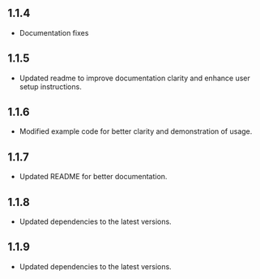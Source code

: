 ## 1.1.4

- Documentation fixes

## 1.1.5

- Updated readme to improve documentation clarity and enhance user setup instructions.

## 1.1.6

- Modified example code for better clarity and demonstration of usage.

## 1.1.7

- Updated README for better documentation.

## 1.1.8

- Updated dependencies to the latest versions.

## 1.1.9

- Updated dependencies to the latest versions.